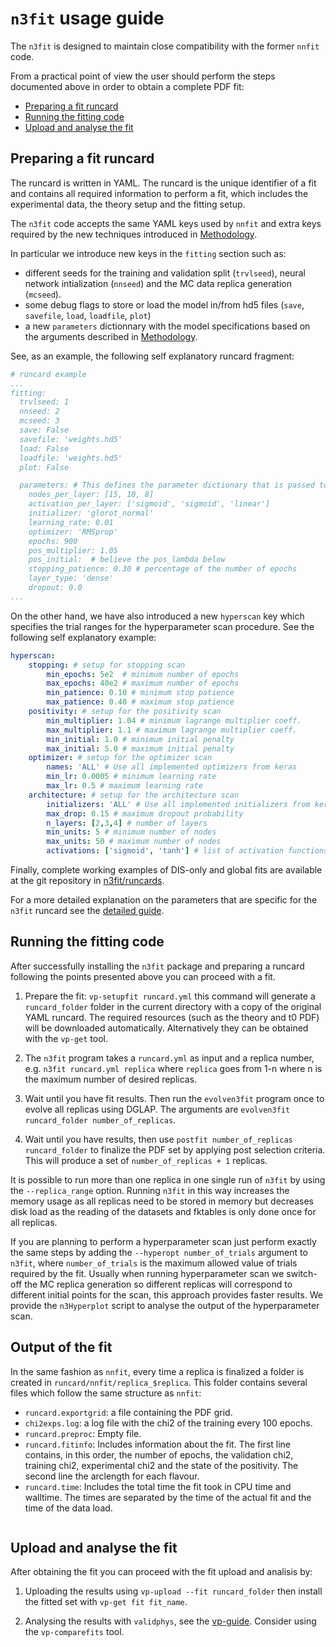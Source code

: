 `n3fit` usage guide
===================

The `n3fit` is designed to maintain close compatibility with the former `nnfit` code.

From a practical point of view the user should perform the steps documented above in order to obtain a complete PDF fit:

- [Preparing a fit runcard](#preparing-a-fit-runcard)
- [Running the fitting code](#running-the-fitting-code)
- [Upload and analyse the fit](#upload-and-analyse-the-fit)

Preparing a fit runcard
-----------------------

The runcard is written in YAML. The runcard is the unique identifier of a fit and contains all required information to perform a fit, which includes the experimental data, the theory setup and the fitting setup.

The `n3fit` code accepts the same YAML keys used by `nnfit` and extra keys required by the new techniques introduced in [Methodology](methodology).

In particular we introduce new keys in the `fitting` section such as:
- different seeds for the training and validation split (`trvlseed`), neural network intialization (`nnseed`) and the MC data replica generation (`mcseed`).
- some debug flags to store or load the model in/from hd5 files (`save`, `savefile`, `load`, `loadfile`, `plot`)
- a new `parameters` dictionnary with the model specifications based on the arguments described in [Methodology](methodology).

See, as an example, the following self explanatory runcard fragment:
```yaml
# runcard example
...
fitting:
  trvlseed: 1
  nnseed: 2
  mcseed: 3
  save: False
  savefile: 'weights.hd5'
  load: False
  loadfile: 'weights.hd5'
  plot: False

  parameters: # This defines the parameter dictionary that is passed to the Model Trainer
    nodes_per_layer: [15, 10, 8]
    activation_per_layer: ['sigmoid', 'sigmoid', 'linear']
    initializer: 'glorot_normal'
    learning_rate: 0.01
    optimizer: 'RMSprop'
    epochs: 900
    pos_multiplier: 1.05
    pos_initial:  # believe the pos_lambda below
    stopping_patience: 0.30 # percentage of the number of epochs
    layer_type: 'dense'
    dropout: 0.0
...
```

On the other hand, we have also introduced a new `hyperscan` key which specifies the trial ranges for the hyperparameter scan procedure. See the following self explanatory example:
```yaml
hyperscan:
    stopping: # setup for stopping scan
        min_epochs: 5e2  # minimum number of epochs
        max_epochs: 40e2 # maximum number of epochs
        min_patience: 0.10 # minimum stop patience
        max_patience: 0.40 # maximum stop patience
    positivity: # setup for the positivity scan
        min_multiplier: 1.04 # minimum lagrange multiplier coeff.
        max_multiplier: 1.1 # maximum lagrange multiplier coeff.
        min_initial: 1.0 # minimum initial penalty
        max_initial: 5.0 # maximum initial penalty
    optimizer: # setup for the optimizer scan
        names: 'ALL' # Use all implemented optimizers from keras
        min_lr: 0.0005 # minimum learning rate
        max_lr: 0.5 # maximum learning rate
    architecture: # setup for the architecture scan
        initializers: 'ALL' # Use all implemented initializers from keras
        max_drop: 0.15 # maximum dropout probability
        n_layers: [2,3,4] # number of layers
        min_units: 5 # minimum number of nodes
        max_units: 50 # maximum number of nodes
        activations: ['sigmoid', 'tanh'] # list of activation functions
```


Finally, complete working examples of DIS-only and global fits are available at the git repository in [n3fit/runcards](https://github.com/NNPDF/nnpdf/tree/master/n3fit/runcards).

For a more detailed explanation on the parameters that are specific for the `n3fit` runcard see the [detailed guide](runcard_detailed).

Running the fitting code
------------------------

After successfully installing the `n3fit` package and preparing a runcard following the points presented above you can proceed with a fit.

1. Prepare the fit: `vp-setupfit runcard.yml` this command will
generate a `runcard_folder` folder in the current directory with a
copy of the original YAML runcard.  The required resources (such as the theory
and t0 PDF) will be downloaded automatically. Alternatively they can be obtained
with the `vp-get` tool.

2. The `n3fit` program takes a `runcard.yml` as input and a replica number, e.g.  ```n3fit
runcard.yml replica``` where `replica` goes from 1-n where n is the maximum number of desired replicas.

3. Wait until you have fit results. Then run the `evolven3fit` program once to evolve all replicas using DGLAP. The arguments are `evolven3fit runcard_folder number_of_replicas`.

4. Wait until you have results, then use `postfit
number_of_replicas runcard_folder` to finalize the PDF set by
applying post selection criteria. This will produce a set of
`number_of_replicas + 1` replicas.

It is possible to run more than one replica in one single run of `n3fit` by using the ``--replica_range`` option. Running `n3fit` in this way increases the memory usage as all replicas need to be stored in memory but decreases disk load as the reading of the datasets and fktables is only done once for all replicas.


If you are planning to perform a hyperparameter scan just perform exactly the same steps by adding the `--hyperopt number_of_trials` argument to `n3fit`, where `number_of_trials` is the maximum allowed value of trials required by the fit. Usually when running hyperparameter scan we switch-off the MC replica generation so different replicas will correspond to different initial points for the scan, this approach provides faster results. We provide the `n3Hyperplot` script to analyse the output of the hyperparameter scan.


Output of the fit
-----------------
In the same fashion as `nnfit`, every time a replica is finalized a folder is created in ```runcard/nnfit/replica_$replica```. This folder contains several files which follow the same structure as `nnfit`:

- `runcard.exportgrid`: a file containing the PDF grid.
- `chi2exps.log`: a log file with the chi2 of the training every 100 epochs.
- `runcard.preproc`: Empty file.
- `runcard.fitinfo`: Includes information about the fit. The first line contains, in this order, the number of epochs, the validation chi2, training chi2, experimental chi2 and the state of the positivity. The second line the arclength for each flavour.
- `runcard.time`: Includes the total time the fit took in CPU time and walltime. The times are separated by the time of the actual fit and the time of the data load.

``` note:: The reported chi2 refers always to the actual chi2, i.e., without positivity loss or other penalty terms.
```

Upload and analyse the fit
--------------------------

After obtaining the fit you can proceed with the fit upload and analisis by:

1. Uploading the results using `vp-upload --fit runcard_folder` then
install the fitted set with `vp-get fit fit_name`.

2. Analysing the results with `validphys`, see the
[vp-guide](../vp/index).
Consider using the `vp-comparefits` tool.
